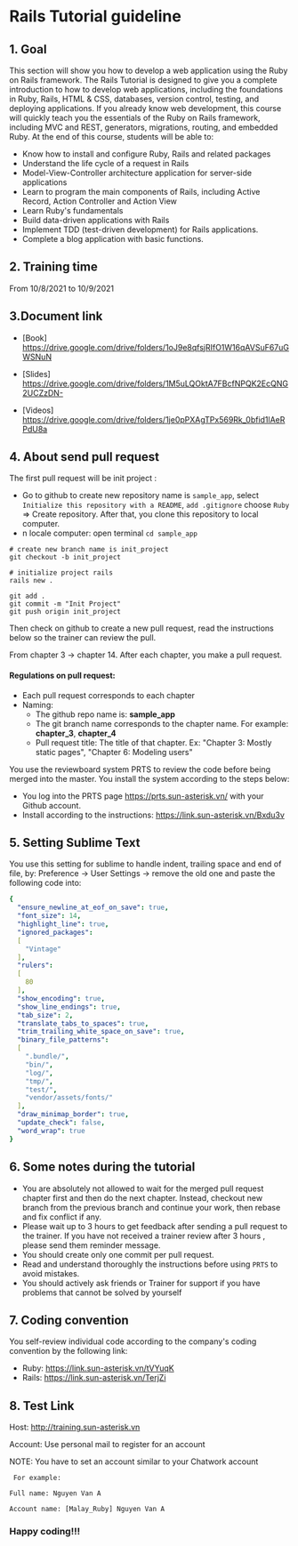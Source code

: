 # Rails Tutorial guideline

## 1. Goal

This section will show you how to develop a web application using the Ruby on Rails framework. The Rails Tutorial is designed to give you a complete introduction to how to develop web applications, including the foundations in Ruby, Rails, HTML & CSS, databases, version control, testing, and deploying applications. If you already know web development, this course will quickly teach you the essentials of the Ruby on Rails framework, including MVC and REST, generators, migrations, routing, and embedded Ruby.
At the end of this course, students will be able to:
  - Know how to install and configure Ruby, Rails and related packages
  - Understand the life cycle of a request in Rails
  - Model-View-Controller architecture application for server-side applications
  - Learn to program the main components of Rails, including Active Record, Action Controller and Action View
  - Learn Ruby's fundamentals
  - Build data-driven applications with Rails
  - Implement TDD (test-driven development) for Rails applications.
  - Complete a blog application with basic functions.
  
## 2. Training time
From 10/8/2021 to 10/9/2021

## 3.Document link

- [Book] https://drive.google.com/drive/folders/1oJ9e8qfsjRIfO1W16qAVSuF67uGWSNuN

- [Slides]
https://drive.google.com/drive/folders/1M5uLQOktA7FBcfNPQK2EcQNG2UCZzDN-

- [Videos]
https://drive.google.com/drive/folders/1je0pPXAgTPx569Rk_0bfid1lAeRPdU8a

## 4. About send pull request
The first pull request will be init project :
+ Go to github to create new repository name is `sample_app`, select `Initialize this repository with a README`, `add .gitignore` choose `Ruby` => Create repository. 
After that, you clone this repository to local computer.
+ n locale computer: open terminal `cd sample_app`
```
# create new branch name is init_project
git checkout -b init_project 

# initialize project rails
rails new .

git add .
git commit -m "Init Project"
git push origin init_project
```

Then check on github to create a new pull request, read the instructions below so the trainer can review the pull.

From chapter 3 -> chapter 14.  After each chapter, you make a pull request.

#### Regulations on pull request:
- Each pull request corresponds to each chapter
- Naming:
  + The github repo name is: **sample_app**
  + The git branch name corresponds to the chapter name. For example: **chapter_3**, **chapter_4**
  + Pull request title: The title of that chapter.
    Ex: "Chapter 3: Mostly static pages", "Chapter 6: Modeling users"

You use the reviewboard system PRTS to review the code before being merged into the master. You install the system according to the steps below:

 - You log into the PRTS page https://prts.sun-asterisk.vn/ with your Github account.
- Install according to the instructions:
https://link.sun-asterisk.vn/Bxdu3v



## 5. Setting Sublime Text
You use this setting for sublime to handle indent, trailing space and end of file, by:
Preference -> User Settings -> remove the old one and paste the following code into:
```yaml
{
  "ensure_newline_at_eof_on_save": true,
  "font_size": 14,
  "highlight_line": true,
  "ignored_packages":
  [
    "Vintage"
  ],
  "rulers":
  [
    80
  ],
  "show_encoding": true,
  "show_line_endings": true,
  "tab_size": 2,
  "translate_tabs_to_spaces": true,
  "trim_trailing_white_space_on_save": true,
  "binary_file_patterns":
  [
    ".bundle/",
    "bin/",
    "log/",
    "tmp/",
    "test/",
    "vendor/assets/fonts/"
  ],
  "draw_minimap_border": true,
  "update_check": false,
  "word_wrap": true
}
```
## 6. Some notes during the tutorial
- You are absolutely not allowed to wait for the merged pull request chapter first and then do the next chapter. Instead, checkout new branch from the previous branch and continue your work, then rebase and fix conflict if any.
- Please wait up to 3 hours to get feedback after sending a pull request to the trainer. If you have not received a trainer review after 3 hours , please send them reminder message.
- You should create only one commit per pull request.
- Read and understand thoroughly the instructions before using `PRTS` to avoid mistakes.
- You should actively ask friends or Trainer for support if you have problems that cannot be solved by yourself

## 7. Coding convention
You self-review individual code according to the company's coding convention by the following link:

- Ruby: https://link.sun-asterisk.vn/tVYuqK
- Rails: https://link.sun-asterisk.vn/TerjZi

## 8. Test Link
Host: http://training.sun-asterisk.vn

Account: Use personal mail to register for an account

NOTE:  You have to set an account similar to your Chatwork account

  `` For example:``

  ``Full name: Nguyen Van A``

  ``Account name: [Malay_Ruby] Nguyen Van A``

### Happy coding!!!
